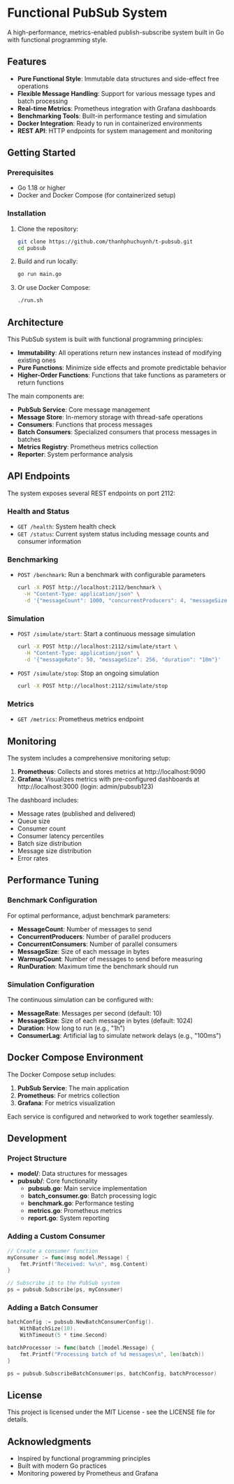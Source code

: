 # Functional PubSub System

A high-performance, metrics-enabled publish-subscribe system built in Go with functional programming style.

## Features

- **Pure Functional Style**: Immutable data structures and side-effect free operations
- **Flexible Message Handling**: Support for various message types and batch processing
- **Real-time Metrics**: Prometheus integration with Grafana dashboards
- **Benchmarking Tools**: Built-in performance testing and simulation
- **Docker Integration**: Ready to run in containerized environments
- **REST API**: HTTP endpoints for system management and monitoring

## Getting Started

### Prerequisites

- Go 1.18 or higher
- Docker and Docker Compose (for containerized setup)

### Installation

1. Clone the repository:
   ```bash
   git clone https://github.com/thanhphuchuynh/t-pubsub.git
   cd pubsub
   ```

2. Build and run locally:
   ```bash
   go run main.go
   ```

3. Or use Docker Compose:
   ```bash
   ./run.sh
   ```

## Architecture

This PubSub system is built with functional programming principles:

- **Immutability**: All operations return new instances instead of modifying existing ones
- **Pure Functions**: Minimize side effects and promote predictable behavior
- **Higher-Order Functions**: Functions that take functions as parameters or return functions

The main components are:

- **PubSub Service**: Core message management
- **Message Store**: In-memory storage with thread-safe operations
- **Consumers**: Functions that process messages
- **Batch Consumers**: Specialized consumers that process messages in batches
- **Metrics Registry**: Prometheus metrics collection
- **Reporter**: System performance analysis

## API Endpoints

The system exposes several REST endpoints on port 2112:

### Health and Status

- `GET /health`: System health check
- `GET /status`: Current system status including message counts and consumer information

### Benchmarking

- `POST /benchmark`: Run a benchmark with configurable parameters
  ```bash
  curl -X POST http://localhost:2112/benchmark \
    -H "Content-Type: application/json" \
    -d '{"messageCount": 1000, "concurrentProducers": 4, "messageSize": 512}'
  ```

### Simulation

- `POST /simulate/start`: Start a continuous message simulation
  ```bash
  curl -X POST http://localhost:2112/simulate/start \
    -H "Content-Type: application/json" \
    -d '{"messageRate": 50, "messageSize": 256, "duration": "10m"}'
  ```

- `POST /simulate/stop`: Stop an ongoing simulation
  ```bash
  curl -X POST http://localhost:2112/simulate/stop
  ```

### Metrics

- `GET /metrics`: Prometheus metrics endpoint

## Monitoring

The system includes a comprehensive monitoring setup:

1. **Prometheus**: Collects and stores metrics at http://localhost:9090
2. **Grafana**: Visualizes metrics with pre-configured dashboards at http://localhost:3000 (login: admin/pubsub123)

The dashboard includes:
- Message rates (published and delivered)
- Queue size
- Consumer count
- Consumer latency percentiles
- Batch size distribution
- Message size distribution
- Error rates

## Performance Tuning

### Benchmark Configuration

For optimal performance, adjust benchmark parameters:

- **MessageCount**: Number of messages to send
- **ConcurrentProducers**: Number of parallel producers
- **ConcurrentConsumers**: Number of parallel consumers
- **MessageSize**: Size of each message in bytes
- **WarmupCount**: Number of messages to send before measuring
- **RunDuration**: Maximum time the benchmark should run

### Simulation Configuration

The continuous simulation can be configured with:

- **MessageRate**: Messages per second (default: 10)
- **MessageSize**: Size of each message in bytes (default: 1024)
- **Duration**: How long to run (e.g., "1h")
- **ConsumerLag**: Artificial lag to simulate network delays (e.g., "100ms")

## Docker Compose Environment

The Docker Compose setup includes:

1. **PubSub Service**: The main application
2. **Prometheus**: For metrics collection
3. **Grafana**: For metrics visualization

Each service is configured and networked to work together seamlessly.

## Development

### Project Structure

- **model/**: Data structures for messages
- **pubsub/**: Core functionality
  - **pubsub.go**: Main service implementation
  - **batch_consumer.go**: Batch processing logic
  - **benchmark.go**: Performance testing
  - **metrics.go**: Prometheus metrics
  - **report.go**: System reporting

### Adding a Custom Consumer

```go
// Create a consumer function
myConsumer := func(msg model.Message) {
    fmt.Printf("Received: %v\n", msg.Content)
}

// Subscribe it to the PubSub system
ps = pubsub.Subscribe(ps, myConsumer)
```

### Adding a Batch Consumer

```go
batchConfig := pubsub.NewBatchConsumerConfig().
    WithBatchSize(10).
    WithTimeout(5 * time.Second)

batchProcessor := func(batch []model.Message) {
    fmt.Printf("Processing batch of %d messages\n", len(batch))
}

ps = pubsub.SubscribeBatchConsumer(ps, batchConfig, batchProcessor)
```

## License

This project is licensed under the MIT License - see the LICENSE file for details.

## Acknowledgments

- Inspired by functional programming principles
- Built with modern Go practices
- Monitoring powered by Prometheus and Grafana
